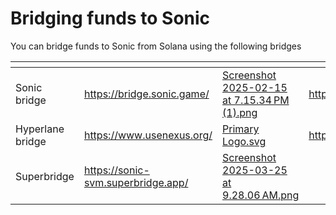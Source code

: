 # Bridging funds to Sonic

You can bridge funds to Sonic from Solana using the following bridges&#x20;

<table data-view="cards"><thead><tr><th></th><th data-type="content-ref"></th><th data-hidden data-card-cover data-type="files"></th><th data-hidden data-card-target data-type="content-ref"></th></tr></thead><tbody><tr><td>Sonic bridge</td><td><a href="https://bridge.sonic.game/">https://bridge.sonic.game/</a></td><td><a href="../../.gitbook/assets/Screenshot 2025-02-15 at 7.15.34 PM (1).png">Screenshot 2025-02-15 at 7.15.34 PM (1).png</a></td><td><a href="https://bridge.sonic.game/">https://bridge.sonic.game/</a></td></tr><tr><td>Hyperlane bridge</td><td><a href="https://www.usenexus.org/">https://www.usenexus.org/</a></td><td><a href="../../.gitbook/assets/Primary Logo.svg">Primary Logo.svg</a></td><td><a href="https://www.usenexus.org/">https://www.usenexus.org/</a></td></tr><tr><td>Superbridge</td><td><a href="https://sonic-svm.superbridge.app/">https://sonic-svm.superbridge.app/</a></td><td><a href="../../.gitbook/assets/Screenshot 2025-03-25 at 9.28.06 AM.png">Screenshot 2025-03-25 at 9.28.06 AM.png</a></td><td></td></tr></tbody></table>

